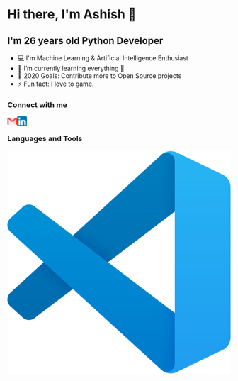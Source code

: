 # Hi there, I'm Ashish 👋

## I'm 26 years old Python Developer

- 💻 I'm Machine Learning & Artificial Intelligence Enthusiast
- 🌱 I’m currently learning everything 🤣
- 🥅 2020 Goals: Contribute more to Open Source projects
- ⚡ Fun fact: I love to game.

### Connect with me

<a href="mailto:ashishkumarsingh046@gmail.com"><img align="left" alt="Email" width="22px" src="assets/gmail.png" /></a>
<a href="https://www.linkedin.com/in/callmeashish/"><img align="left" alt="LinkedIn" width="22px" src="assets/linkedin.png" /></a>

<br />

### Languages and Tools

[![Editor](assets/vscode.png)](https://code.visualstudio.com/)